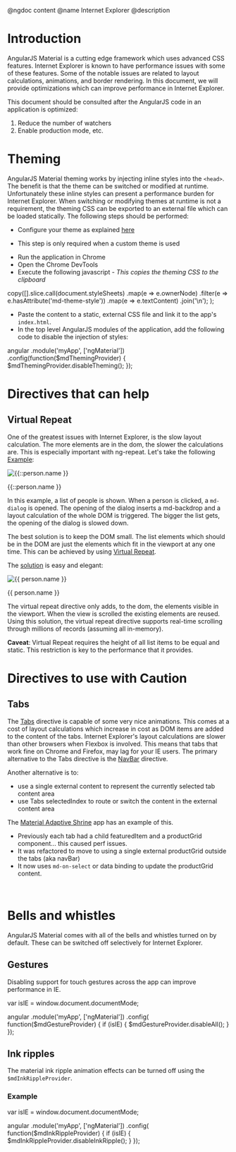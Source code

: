 @ngdoc content
@name Internet Explorer
@description

# Introduction

AngularJS Material is a cutting edge framework which uses advanced CSS features.
Internet Explorer is known to have performance issues with some of these features. 
Some of the notable issues are related to layout calculations, animations, and border rendering. 
In this document, we will provide optimizations which can improve performance in 
Internet Explorer.

This document should be consulted after the AngularJS code in an application is optimized: 
1. Reduce the number of watchers
1. Enable production mode, etc.

# Theming

AngularJS Material theming works by injecting inline styles into the `<head>`. The benefit
is that the theme can be switched or modified at runtime. Unfortunately these inline styles can 
present a performance burden for Internet Explorer. When switching or modifying themes at runtime
is not a requirement, the theming CSS can be exported to an external file which can be loaded statically.
The following steps should be performed:

* Configure your theme as explained [here](../Theming/03_configuring_a_theme)
 - This step is only required when a custom theme is used
* Run the application in Chrome 
* Open the Chrome DevTools
* Execute the following javascript - <i>This copies the theming CSS to the clipboard</i>

<hljs lang="js">
copy([].slice.call(document.styleSheets)
  .map(e => e.ownerNode)
  .filter(e => e.hasAttribute('md-theme-style'))
  .map(e => e.textContent)
  .join('\n');
);
</hljs>

* Paste the content to a static, external CSS file and link it to the app's `index.html`.
* In the top level AngularJS modules of the application, add the following code to disable
  the injection of styles:

<hljs lang="js">
angular
  .module('myApp', ['ngMaterial'])
  .config(function($mdThemingProvider) {
    $mdThemingProvider.disableTheming();
});
</hljs>

<br>

# Directives that can help

## Virtual Repeat

One of the greatest issues with Internet Explorer, is the slow layout calculation. 
The more elements are in the dom, the slower the calculations are. 
This is especially important with ng-repeat.
Let's take the following [Example](https://codepen.io/team/AngularMaterial/pen/GdjVvP):

<hljs lang="html">
<md-list>
  <md-list-item ng-repeat="person in people"
                ng-click="goToPerson(person.name, $event)">
    <img alt="{{::person.name }}" ng-src="{{::person.img }}" class="md-avatar">
    <p>{{::person.name }}</p>
    <md-checkbox class="md-secondary" ng-model="person.selected"></md-checkbox>
    <md-icon md-svg-icon="communication:email" ng-click="doSecondaryAction($event)"
             aria-label="Send Email" class="md-secondary md-hue-3"></md-icon>
    <md-icon class="md-secondary" ng-click="doSecondaryAction($event)" aria-label="Chat"
             md-svg-icon="communication:message"></md-icon>
  </md-list-item>
</md-list>
</hljs>

In this example, a list of people is shown. When a person is clicked, a `md-dialog` is opened. 
The opening of the dialog inserts a md-backdrop and a layout calculation of the whole DOM is triggered. 
The bigger the list gets, the opening of the dialog is slowed down.

The best solution is to keep the DOM small. The list elements which should be in the DOM are just the
elements which fit in the viewport at any one time.
This can be achieved by using [Virtual Repeat](https://material.angularjs.org/latest/demo/virtualRepeat).

The [solution](https://codepen.io/team/AngularMaterial/pen/yjamqa) is easy and elegant:

<hljs lang="html">
<md-content layout="column" ng-controller="ListCtrl">
  <md-virtual-repeat-container id="vertical-container">
    <md-list>
      <md-list-item md-virtual-repeat="person in people"
                    ng-click="goToPerson(person.name, $event)">
        <img alt="{{ person.name }}" ng-src="{{ person.img }}" class="md-avatar">
        <p>{{ person.name }}</p>
        <md-checkbox class="md-secondary" ng-model="person.selected"></md-checkbox>
        <md-icon md-svg-icon="communication:email" ng-click="doSecondaryAction($event)"
                 aria-label="Send Email" class="md-secondary md-hue-3"></md-icon>
        <md-icon class="md-secondary" ng-click="doSecondaryAction($event)" aria-label="Chat"
                 md-svg-icon="communication:message"></md-icon>
      </md-list-item>
    </md-list>
  </md-virtual-repeat-container>
</md-content>
</hljs>

The virtual repeat directive only adds, to the dom, the elements visible in the viewport. 
When the view is scrolled the existing elements are reused.
Using this solution, the virtual repeat directive supports real-time scrolling through millions of 
records (assuming all in-memory). 

**Caveat**: Virtual Repeat requires the height of all list items to be equal and static.
This restriction is key to the performance that it provides.
<br>

# Directives to use with Caution

## Tabs

The [Tabs](https://material.angularjs.org/latest/demo/tabs) directive is capable of some very nice
animations. This comes at a cost of layout calculations which increase in cost as DOM items are added
to the content of the tabs. Internet Explorer's layout calculations are slower than other browsers
when Flexbox is involved. This means that tabs that work fine on Chrome and Firefox, may lag for
your IE users. The primary alternative to the Tabs directive is the 
[NavBar](https://material.angularjs.org/latest/demo/navBar) directive.

Another alternative is to:

* use a single external content to represent the currently selected tab content area
* use Tabs selectedIndex to route or switch the content in the external content area

The [Material Adaptive Shrine](https://github.com/angular/material-adaptive/blob/61417580a8c8cfd454364b7f6d16d0a9b22896f4/shrine/app/src/dashboard/tmpl/dashboard.html#L11-L16)
app has an example of this.

* Previously each tab had a child featuredItem and a productGrid component... this caused perf issues.
* It was refactored to move to using a single external productGrid outside the tabs (aka navBar)
* It now uses `md-on-select` or data binding to update the productGrid content.

<br>

# Bells and whistles

AngularJS Material comes with all of the bells and whistles turned on by default. 
These can be switched off selectively for Internet Explorer.

## Gestures

Disabling support for touch gestures across the app can improve performance in IE.

<hljs lang="js">
var isIE = window.document.documentMode;

angular
  .module('myApp', ['ngMaterial'])
  .config( function($mdGestureProvider) {
    if (isIE) {
      $mdGestureProvider.disableAll();
    }
  });
</hljs>

## Ink ripples

The material ink ripple animation effects can be turned off using the `$mdInkRippleProvider`.

### Example

<hljs lang="js">
var isIE = window.document.documentMode;

angular
  .module('myApp', ['ngMaterial'])
  .config( function($mdInkRippleProvider) {
    if (isIE) {
      $mdInkRippleProvider.disableInkRipple();
    }
  });
</hljs>

